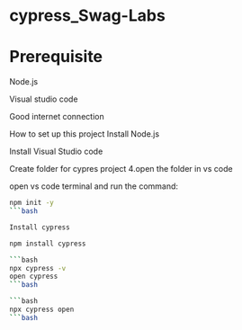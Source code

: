 # cypress_Swag-Labs
# Prerequisite
Node.js

Visual studio code

Good internet connection

How to set up this project
Install Node.js

Install Visual Studio code

Create folder for cypres project 4.open the folder in vs code

open vs code terminal and run the command:

```bash
npm init -y
```bash

Install cypress

npm install cypress

```bash
npx cypress -v
open cypress
```bash

```bash
npx cypress open
```bash

